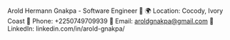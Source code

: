 Arold Hermann Gnakpa - Software Engineer 🚀
🌍 Location: Cocody, Ivory Coast
📱 Phone: +2250749709939
📧 Email: aroldgnakpa@gmail.com
🔗 LinkedIn: linkedin.com/in/arold-gnakpa/
